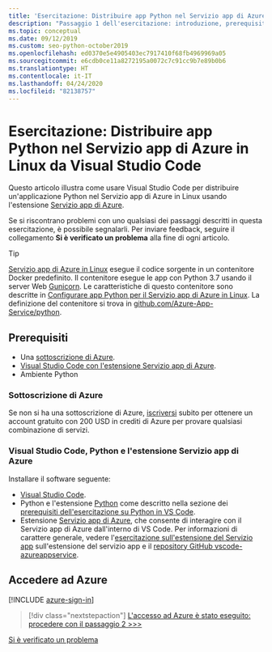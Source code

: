 ```yaml
---
title: 'Esercitazione: Distribuire app Python nel Servizio app di Azure in Linux da Visual Studio Code'
description: "Passaggio 1 dell'esercitazione: introduzione, prerequisiti e accesso ad Azure."
ms.topic: conceptual
ms.date: 09/12/2019
ms.custom: seo-python-october2019
ms.openlocfilehash: ed0370e5e4905403ec7917410f68fb4969969a05
ms.sourcegitcommit: e6cdb0ce11a8272195a0072c7c91cc9b7e89b0b6
ms.translationtype: HT
ms.contentlocale: it-IT
ms.lasthandoff: 04/24/2020
ms.locfileid: "82138757"
---
```

# <a name="tutorial-deploy-python-apps-to-azure-app-service-on-linux-from-visual-studio-code"></a>Esercitazione: Distribuire app Python nel Servizio app di Azure in Linux da Visual Studio Code

Questo articolo illustra come usare Visual Studio Code per distribuire un'applicazione Python nel Servizio app di Azure in Linux usando l'estensione [Servizio app di Azure](https://marketplace.visualstudio.com/items?itemName=ms-azuretools.vscode-azureappservice).

Se si riscontrano problemi con uno qualsiasi dei passaggi descritti in questa esercitazione, è possibile segnalarli. Per inviare feedback, seguire il collegamento **Si è verificato un problema** alla fine di ogni articolo.

> [!TIP]
> [Servizio app di Azure in Linux](https://docs.microsoft.com/azure/app-service/containers/app-service-linux-intro) esegue il codice sorgente in un contenitore Docker predefinito. Il contenitore esegue le app con Python 3.7 usando il server Web [Gunicorn](https://gunicorn.org). Le caratteristiche di questo contenitore sono descritte in [Configurare app Python per il Servizio app di Azure in Linux](https://docs.microsoft.com/azure/app-service/containers/how-to-configure-python). La definizione del contenitore si trova in [github.com/Azure-App-Service/python](https://github.com/Azure-App-Service/python/tree/master/3.7).

## <a name="prerequisites"></a>Prerequisiti

- Una [sottoscrizione di Azure](#azure-subscription).
- [Visual Studio Code con l'estensione Servizio app di Azure](#visual-studio-code-python-and-the-azure-app-service-extension).
- Ambiente Python

### <a name="azure-subscription"></a>Sottoscrizione di Azure

Se non si ha una sottoscrizione di Azure, [iscriversi](https://azure.microsoft.com/free/?utm_source=campaign&utm_campaign=vscode-tutorial-appservice-extension&mktingSource=vscode-tutorial-appservice-extension) subito per ottenere un account gratuito con 200 USD in crediti di Azure per provare qualsiasi combinazione di servizi.

### <a name="visual-studio-code-python-and-the-azure-app-service-extension"></a>Visual Studio Code, Python e l'estensione Servizio app di Azure

Installare il software seguente:

- [Visual Studio Code](https://code.visualstudio.com/).
- Python e l'estensione [Python](https://marketplace.visualstudio.com/items?itemName=ms-python.python) come descritto nella sezione dei [prerequisiti dell'esercitazione su Python in VS Code](https://code.visualstudio.com/docs/python/python-tutorial).
- Estensione [Servizio app di Azure](https://marketplace.visualstudio.com/items?itemName=ms-azuretools.vscode-azureappservice), che consente di interagire con il Servizio app di Azure dall'interno di VS Code. Per informazioni di carattere generale, vedere l'[esercitazione sull'estensione del Servizio app](https://code.visualstudio.com/tutorials/app-service-extension/getting-started) sull'estensione del servizio app e il [repository GitHub vscode-azureappservice](https://github.com/Microsoft/vscode-azureappservice).

## <a name="sign-in-to-azure"></a>Accedere ad Azure

[!INCLUDE [azure-sign-in](includes/azure-sign-in.md)]

> [!div class="nextstepaction"]
> [L'accesso ad Azure è stato eseguito: procedere con il passaggio 2 >>>](tutorial-deploy-app-service-on-linux-02.md)

[Si è verificato un problema](https://www.research.net/r/PWZWZ52?tutorial=vscode-appservice-python&step=01-verify-prerequisites)
